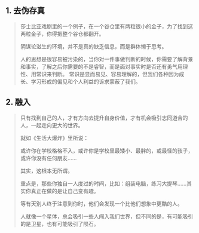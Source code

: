 
## 1. 去伪存真

> 莎士比亚戏剧里的一个例子，在一个谷仓里有两粒很小的金子，为了找到这两粒金子，你得把整个谷仓都翻开。
>
> 阴谋论滋生的环境，并不是真的缺乏信息，而是群体懒于思考。
>
> 人的思想是很容易被污染的，当你对一件事做判断的时候，你需要了解背景和事实，了解之后你需要的不是睿智，而是面对事实时是否还有勇气用理性、用常识来判断。
> 常识是显而易见、容易理解的，但我们各种因为成长、学习形成的偏见和个人利益的诉求蒙蔽了我们。

## 2. 融入

> 只有找到自己的人，才有方向去提升自身价值，才有机会吸引志同道合的人，一起走向更大的世界。
>
> 就如《生活大爆炸》里所说：
>
> 或许你在学校格格不入，或许你是学校里最矮小、最胖的，或最怪的孩子，或许你没有任何朋友……
>
> 其实，这根本无所谓。
>
> 重点是，那些你独自一人度过的时间，比如：组装电脑，练习大提琴……其实你真正在做的是让自己变有趣。
>
> 等有天别人终于注意到你时，他们会发现一个比他们想象中更酷的人。
>
> 人就像一个星体，总会吸引一些人闯入我们世界，但不同的是，有可能吸引的是卫星，也有可能吸引了陨石。
